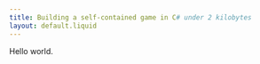 ```yaml
---
title: Building a self-contained game in C# under 2 kilobytes
layout: default.liquid
---
```


Hello world.
